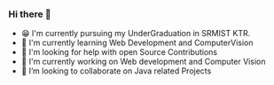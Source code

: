 ### Hi there 👋

- 😁 I'm currently pursuing my UnderGraduation in SRMIST KTR.
- 🌱 I'm currently learning Web Development and ComputerVision
- 🤔 I'm looking for help with open Source Contributions
- 🔭 I'm currently working on Web development and Computer Vision
-  👯 I’m looking to collaborate on Java related Projects 

<!--
**HariChandana4902/HariChandana4902** is a ✨ _special_ ✨ repository because its `README.md` (this file) appears on your GitHub profile.

Here are some ideas to get you started:

- 🔭 I’m currently working on ...
- 🌱 I’m currently learning ...
- 👯 I’m looking to collaborate on ...
- 🤔 I’m looking for help with ...
- 💬 Ask me about ...
- 📫 How to reach me: ...
- 😄 Pronouns: ...
- ⚡ Fun fact: ...
-->
